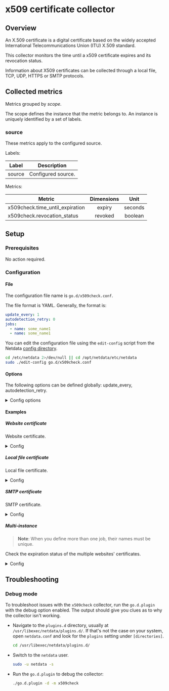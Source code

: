 # x509 certificate collector

## Overview

An X.509 certificate is a digital certificate based on the widely accepted International Telecommunications Union (ITU)
X.509 standard.

This collector monitors the time until a x509 certificate expires and its revocation status.

Information about X509 certificates can be collected through a local file, TCP, UDP, HTTPS or SMTP protocols.

## Collected metrics

Metrics grouped by *scope*.

The scope defines the instance that the metric belongs to. An instance is uniquely identified by a set of labels.

### source

These metrics apply to the configured source.

Labels:

| Label  | Description        |
|--------|--------------------|
| source | Configured source. |

Metrics:

| Metric                          | Dimensions |  Unit   |
|---------------------------------|:----------:|:-------:|
| x509check.time_until_expiration |   expiry   | seconds |
| x509check.revocation_status     |  revoked   | boolean |

## Setup

### Prerequisites

No action required.

### Configuration

#### File

The configuration file name is `go.d/x509check.conf`.

The file format is YAML. Generally, the format is:

```yaml
update_every: 1
autodetection_retry: 0
jobs:
  - name: some_name1
  - name: some_name1
```

You can edit the configuration file using the `edit-config` script from the
Netdata [config directory](https://github.com/netdata/netdata/blob/master/docs/configure/nodes.md#the-netdata-config-directory).

```bash
cd /etc/netdata 2>/dev/null || cd /opt/netdata/etc/netdata
sudo ./edit-config go.d/x509check.conf
```

#### Options

The following options can be defined globally: update_every, autodetection_retry.

<details>
<summary>Config options</summary>

|              Name              | Description                                                                                               | Default | Required |
|:------------------------------:|-----------------------------------------------------------------------------------------------------------|:-------:|:--------:|
|          update_every          | Data collection frequency.                                                                                |    1    |          |
|      autodetection_retry       | Re-check interval in seconds. Zero means not to schedule re-check.                                        |    0    |          |
|             source             | Certificate source. Allowed schemes: https, tcp, tcp4, tcp6, udp, udp4, udp6, file.                       |         |          |
| days_until_expiration_warning  | Number of days before the alarm status is warning.                                                        |   30    |          |
| days_until_expiration_critical | Number of days before the alarm status is critical.                                                       |   15    |          |
|    check_revocation_status     | Whether to check the revocation status of the certificate.                                                |   no    |          |
|            timeout             | SSL connection timeout.                                                                                   |    2    |          |
|        tls_skip_verify         | Server certificate chain and hostname validation policy. Controls whether the client performs this check. |   no    |          |
|             tls_ca             | Certification authority that the client uses when verifying the server's certificates.                    |         |          |
|            tls_cert            | Client TLS certificate.                                                                                   |         |          |
|            tls_key             | Client TLS key.                                                                                           |         |          |

</details>

#### Examples

##### Website certificate

Website certificate.
<details>
<summary>Config</summary>

```yaml
jobs:
  - name: my_site_cert
    source: https://my_site.org:443
```

</details>

##### Local file certificate

Local file certificate.
<details>
<summary>Config</summary>

```yaml
jobs:
  - name: my_file_cert
    source: file:///home/me/cert.pem
```

</details>

##### SMTP certificate

SMTP certificate.
<details>
<summary>Config</summary>

```yaml
jobs:
  - name: my_smtp_cert
    source: smtp://smtp.my_mail.org:587
```

</details>

##### Multi-instance

> **Note**: When you define more than one job, their names must be unique.

Check the expiration status of the multiple websites' certificates.

<details>
<summary>Config</summary>

```yaml
jobs:
  - name: my_site_cert1
    source: https://my_site1.org:443

  - name: my_site_cert2
    source: https://my_site1.org:443

  - name: my_site_cert3
    source: https://my_site3.org:443
```

</details>

## Troubleshooting

### Debug mode

To troubleshoot issues with the `x509check` collector, run the `go.d.plugin` with the debug option enabled. The output
should give you clues as to why the collector isn't working.

- Navigate to the `plugins.d` directory, usually at `/usr/libexec/netdata/plugins.d/`. If that's not the case on
  your system, open `netdata.conf` and look for the `plugins` setting under `[directories]`.

  ```bash
  cd /usr/libexec/netdata/plugins.d/
  ```

- Switch to the `netdata` user.

  ```bash
  sudo -u netdata -s
  ```

- Run the `go.d.plugin` to debug the collector:

  ```bash
  ./go.d.plugin -d -m x509check
  ```
